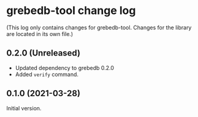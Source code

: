 # grebedb-tool change log

(This log only contains changes for grebedb-tool. Changes for the library are located in its own file.)

## 0.2.0 (Unreleased)

* Updated dependency to grebedb 0.2.0
* Added `verify` command.

## 0.1.0 (2021-03-28)

Initial version.
